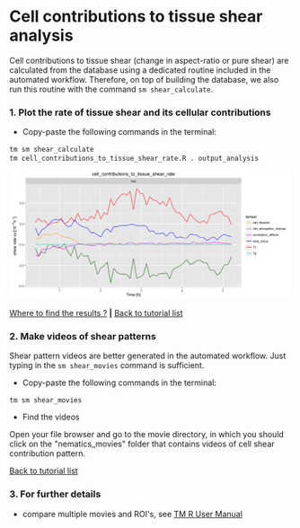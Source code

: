 
# Cell contributions to tissue shear analysis

Cell contributions to tissue shear (change in aspect-ratio or pure shear) are calculated from the database using a dedicated routine included in the automated workflow. Therefore, on top of building the database, we also run this routine with the command `sm shear_calculate`.


### 1. Plot the rate of tissue shear and its cellular contributions

* Copy-paste the following commands in the terminal:

```
tm sm shear_calculate
tm cell_contributions_to_tissue_shear_rate.R . output_analysis
```

![](cell_contributions_to_tissue_shear_files/figure-html/cell_contributions_to_tissue_shear_rate-1.png)

[Where to find the results ?](../tm_qs_example_data.md#4-look-at-the-results) **|** 
[Back to tutorial list](../tm_qs_example_data.md#3-select-the-analysis-you-are-interested-in)


### 2. Make videos of shear patterns

Shear pattern videos are better generated in the automated workflow. Just typing in the `sm shear_movies` command is sufficient.

* Copy-paste the following commands in the terminal:

```
tm sm shear_movies
```

* Find the videos

Open your file browser and go to the movie directory, in which you should click on the "nematics_movies" folder that contains videos of cell shear contribution pattern.

[Back to tutorial list](../tm_qs_example_data.md#3-select-the-analysis-you-are-interested-in)


### 3. For further details

* compare multiple movies and ROI's, see [TM R User Manual](https://mpicbg-scicomp.github.io/tissue_miner/user_manual/TM_R-UserManual.html#comparing-averaged-quantities-between-movies-and-rois)
